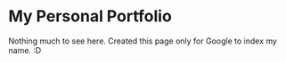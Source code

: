 # My Personal Portfolio
Nothing much to see here. Created this page only for Google to index my name. :D
